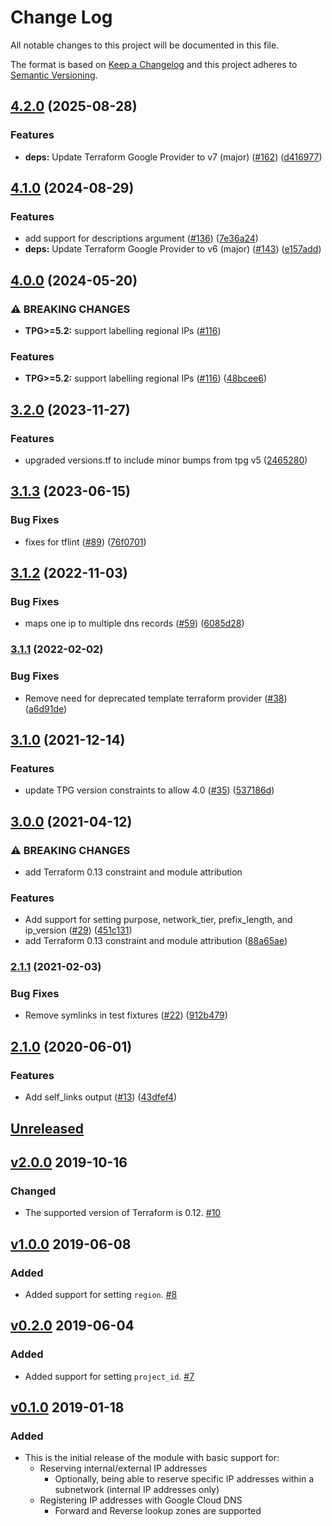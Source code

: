 # Change Log

All notable changes to this project will be documented in this file.

The format is based on [Keep a Changelog](http://keepachangelog.com/) and this
project adheres to [Semantic Versioning](http://semver.org/).

## [4.2.0](https://github.com/terraform-google-modules/terraform-google-address/compare/v4.1.0...v4.2.0) (2025-08-28)


### Features

* **deps:** Update Terraform Google Provider to v7 (major) ([#162](https://github.com/terraform-google-modules/terraform-google-address/issues/162)) ([d416977](https://github.com/terraform-google-modules/terraform-google-address/commit/d41697753dab39aa89479da85e1e7f2dd985a0f0))

## [4.1.0](https://github.com/terraform-google-modules/terraform-google-address/compare/v4.0.0...v4.1.0) (2024-08-29)


### Features

* add support for descriptions argument ([#136](https://github.com/terraform-google-modules/terraform-google-address/issues/136)) ([7e36a24](https://github.com/terraform-google-modules/terraform-google-address/commit/7e36a24fa724ca60b1551f55ede11867ef6d65f9))
* **deps:** Update Terraform Google Provider to v6 (major) ([#143](https://github.com/terraform-google-modules/terraform-google-address/issues/143)) ([e157add](https://github.com/terraform-google-modules/terraform-google-address/commit/e157addc03603f0301853ee58ef9502309c32b8d))

## [4.0.0](https://github.com/terraform-google-modules/terraform-google-address/compare/v3.2.0...v4.0.0) (2024-05-20)


### ⚠ BREAKING CHANGES

* **TPG>=5.2:** support labelling regional IPs ([#116](https://github.com/terraform-google-modules/terraform-google-address/issues/116))

### Features

* **TPG>=5.2:** support labelling regional IPs ([#116](https://github.com/terraform-google-modules/terraform-google-address/issues/116)) ([48bcee6](https://github.com/terraform-google-modules/terraform-google-address/commit/48bcee60ec9eddc7d096d53c0af1604db1f15a74))

## [3.2.0](https://github.com/terraform-google-modules/terraform-google-address/compare/v3.1.3...v3.2.0) (2023-11-27)


### Features

* upgraded versions.tf to include minor bumps from tpg v5 ([2465280](https://github.com/terraform-google-modules/terraform-google-address/commit/2465280c8763b98f40c892505194b30e4c64c105))

## [3.1.3](https://github.com/terraform-google-modules/terraform-google-address/compare/v3.1.2...v3.1.3) (2023-06-15)


### Bug Fixes

* fixes for tflint ([#89](https://github.com/terraform-google-modules/terraform-google-address/issues/89)) ([76f0701](https://github.com/terraform-google-modules/terraform-google-address/commit/76f07016b0c95cadc01912decf210b4ec94ba69e))

## [3.1.2](https://github.com/terraform-google-modules/terraform-google-address/compare/v3.1.1...v3.1.2) (2022-11-03)


### Bug Fixes

* maps one ip to multiple dns records ([#59](https://github.com/terraform-google-modules/terraform-google-address/issues/59)) ([6085d28](https://github.com/terraform-google-modules/terraform-google-address/commit/6085d282a74c8b918f6f08b30224e064955b3384))

### [3.1.1](https://github.com/terraform-google-modules/terraform-google-address/compare/v3.1.0...v3.1.1) (2022-02-02)


### Bug Fixes

* Remove need for deprecated template terraform provider ([#38](https://github.com/terraform-google-modules/terraform-google-address/issues/38)) ([a6d91de](https://github.com/terraform-google-modules/terraform-google-address/commit/a6d91de9ab21851f002c95a4fad5cfca70d257bc))

## [3.1.0](https://www.github.com/terraform-google-modules/terraform-google-address/compare/v3.0.0...v3.1.0) (2021-12-14)


### Features

* update TPG version constraints to allow 4.0 ([#35](https://www.github.com/terraform-google-modules/terraform-google-address/issues/35)) ([537186d](https://www.github.com/terraform-google-modules/terraform-google-address/commit/537186da3e127fb55b47375877517686d0a9d3a0))

## [3.0.0](https://www.github.com/terraform-google-modules/terraform-google-address/compare/v2.1.1...v3.0.0) (2021-04-12)


### ⚠ BREAKING CHANGES

* add Terraform 0.13 constraint and module attribution

### Features

* Add support for setting purpose, network_tier, prefix_length, and ip_version ([#29](https://www.github.com/terraform-google-modules/terraform-google-address/issues/29)) ([451c131](https://www.github.com/terraform-google-modules/terraform-google-address/commit/451c131105c2313e47ce5e01fcfdfc153b7dd21b))
* add Terraform 0.13 constraint and module attribution ([88a65ae](https://www.github.com/terraform-google-modules/terraform-google-address/commit/88a65ae7d754d3aca387eb06df825482eb4cfd18))

### [2.1.1](https://www.github.com/terraform-google-modules/terraform-google-address/compare/v2.1.0...v2.1.1) (2021-02-03)


### Bug Fixes

* Remove symlinks in test fixtures ([#22](https://www.github.com/terraform-google-modules/terraform-google-address/issues/22)) ([912b479](https://www.github.com/terraform-google-modules/terraform-google-address/commit/912b479958a62558f9c6e33623dd6dca1c30ed3c))

## [2.1.0](https://www.github.com/terraform-google-modules/terraform-google-address/compare/v2.0.0...v2.1.0) (2020-06-01)


### Features

* Add self_links output ([#13](https://www.github.com/terraform-google-modules/terraform-google-address/issues/13)) ([43dfef4](https://www.github.com/terraform-google-modules/terraform-google-address/commit/43dfef4baa47d376e6e23d37a5f12d29f2fc5c27))

## [Unreleased]

## [v2.0.0](https://github.com/terraform-google-modules/terraform-google-address/releases/tag/v2.0.0) 2019-10-16

### Changed

- The supported version of Terraform is 0.12. [#10]

## [v1.0.0](https://github.com/terraform-google-modules/terraform-google-address/releases/tag/v1.0.0) 2019-06-08

### Added
- Added support for setting `region`. [#8](https://github.com/terraform-google-modules/terraform-google-address/pull/8)

## [v0.2.0](https://github.com/terraform-google-modules/terraform-google-address/releases/tag/v0.2.0) 2019-06-04

### Added
- Added support for setting `project_id`. [#7](https://github.com/terraform-google-modules/terraform-google-address/pull/7)

## [v0.1.0](https://github.com/terraform-google-modules/terraform-google-address/releases/tag/v0.1.0) 2019-01-18

### Added
- This is the initial release of the module with basic support for:
    - Reserving internal/external IP addresses
        - Optionally, being able to reserve specific IP addresses within a subnetwork (internal IP addresses only)
    - Registering IP addresses with Google Cloud DNS
        - Forward and Reverse lookup zones are supported

[Unreleased]: https://github.com/terraform-google-modules/terraform-google-address/compare/v2.0.0...HEAD
[#10]: https://github.com/terraform-google-modules/terraform-google-address/pull/10
